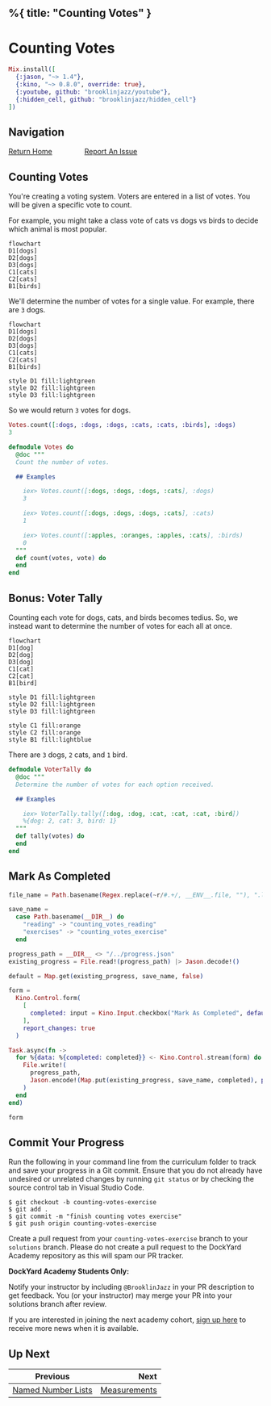 %{
  title: "Counting Votes"
}
---
# Counting Votes

```elixir
Mix.install([
  {:jason, "~> 1.4"},
  {:kino, "~> 0.8.0", override: true},
  {:youtube, github: "brooklinjazz/youtube"},
  {:hidden_cell, github: "brooklinjazz/hidden_cell"}
])
```

## Navigation

[Return Home](../start.livemd)<span style="padding: 0 30px"></span>
[Report An Issue](https://github.com/DockYard-Academy/beta_curriculum/issues/new?assignees=&labels=&template=issue.md&title=)

## Counting Votes

You're creating a voting system. Voters are entered in a list of votes. You will be given a specific vote to count.

For example, you might take a class vote of cats vs dogs vs birds to decide which animal is most popular.

<!-- livebook:{"break_markdown":true} -->

```mermaid
flowchart
D1[dogs]
D2[dogs]
D3[dogs]
C1[cats]
C2[cats]
B1[birds]
```

<!-- livebook:{"break_markdown":true} -->

We'll determine the number of votes for a single value. For example, there are `3` dogs.

<!-- livebook:{"break_markdown":true} -->

```mermaid
flowchart
D1[dogs]
D2[dogs]
D3[dogs]
C1[cats]
C2[cats]
B1[birds]

style D1 fill:lightgreen
style D2 fill:lightgreen
style D3 fill:lightgreen
```

<!-- livebook:{"break_markdown":true} -->

So we would return `3` votes for dogs.

<!-- livebook:{"force_markdown":true} -->

```elixir
Votes.count([:dogs, :dogs, :dogs, :cats, :cats, :birds], :dogs)
3
```

```elixir
defmodule Votes do
  @doc """
  Count the number of votes.

  ## Examples

    iex> Votes.count([:dogs, :dogs, :dogs, :cats], :dogs)
    3

    iex> Votes.count([:dogs, :dogs, :dogs, :cats], :cats)
    1

    iex> Votes.count([:apples, :oranges, :apples, :cats], :birds)
    0
  """
  def count(votes, vote) do
  end
end
```

## Bonus: Voter Tally

Counting each vote for dogs, cats, and birds becomes tedius. So, we instead want to determine the number of votes for each all at once.

```mermaid
flowchart
D1[dog]
D2[dog]
D3[dog]
C1[cat]
C2[cat]
B1[bird]

style D1 fill:lightgreen
style D2 fill:lightgreen
style D3 fill:lightgreen

style C1 fill:orange
style C2 fill:orange
style B1 fill:lightblue

```

There are `3` dogs, `2` cats, and `1` bird.

```elixir
defmodule VoterTally do
  @doc """
  Determine the number of votes for each option received.

  ## Examples

    iex> VoterTally.tally([:dog, :dog, :cat, :cat, :cat, :bird])
    %{dog: 2, cat: 3, bird: 1}
  """
  def tally(votes) do
  end
end
```

## Mark As Completed

<!-- livebook:{"attrs":{"source":"file_name = Path.basename(Regex.replace(~r/#.+/, __ENV__.file, \"\"), \".livemd\")\n\nsave_name =\n  case Path.basename(__DIR__) do\n    \"reading\" -> \"counting_votes_reading\"\n    \"exercises\" -> \"counting_votes_exercise\"\n  end\n\nprogress_path = __DIR__ <> \"/../progress.json\"\nexisting_progress = File.read!(progress_path) |> Jason.decode!()\n\ndefault = Map.get(existing_progress, save_name, false)\n\nform =\n  Kino.Control.form(\n    [\n      completed: input = Kino.Input.checkbox(\"Mark As Completed\", default: default)\n    ],\n    report_changes: true\n  )\n\nTask.async(fn ->\n  for %{data: %{completed: completed}} <- Kino.Control.stream(form) do\n    File.write!(\n      progress_path,\n      Jason.encode!(Map.put(existing_progress, save_name, completed), pretty: true)\n    )\n  end\nend)\n\nform","title":"Track Your Progress"},"chunks":null,"kind":"Elixir.HiddenCell","livebook_object":"smart_cell"} -->

```elixir
file_name = Path.basename(Regex.replace(~r/#.+/, __ENV__.file, ""), ".livemd")

save_name =
  case Path.basename(__DIR__) do
    "reading" -> "counting_votes_reading"
    "exercises" -> "counting_votes_exercise"
  end

progress_path = __DIR__ <> "/../progress.json"
existing_progress = File.read!(progress_path) |> Jason.decode!()

default = Map.get(existing_progress, save_name, false)

form =
  Kino.Control.form(
    [
      completed: input = Kino.Input.checkbox("Mark As Completed", default: default)
    ],
    report_changes: true
  )

Task.async(fn ->
  for %{data: %{completed: completed}} <- Kino.Control.stream(form) do
    File.write!(
      progress_path,
      Jason.encode!(Map.put(existing_progress, save_name, completed), pretty: true)
    )
  end
end)

form
```

## Commit Your Progress

Run the following in your command line from the curriculum folder to track and save your progress in a Git commit.
Ensure that you do not already have undesired or unrelated changes by running `git status` or by checking the source control tab in Visual Studio Code.

```
$ git checkout -b counting-votes-exercise
$ git add .
$ git commit -m "finish counting votes exercise"
$ git push origin counting-votes-exercise
```

Create a pull request from your `counting-votes-exercise` branch to your `solutions` branch.
Please do not create a pull request to the DockYard Academy repository as this will spam our PR tracker.

**DockYard Academy Students Only:**

Notify your instructor by including `@BrooklinJazz` in your PR description to get feedback.
You (or your instructor) may merge your PR into your solutions branch after review.

If you are interested in joining the next academy cohort, [sign up here](https://academy.dockyard.com/) to receive more news when it is available.

## Up Next

| Previous                                                     | Next                                             |
| ------------------------------------------------------------ | -----------------------------------------------: |
| [Named Number Lists](../exercises/named_number_lists.livemd) | [Measurements](../exercises/measurements.livemd) |

